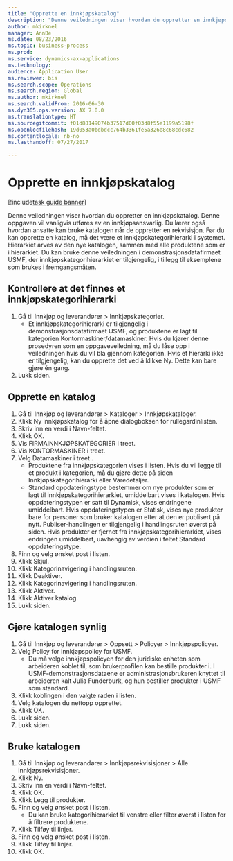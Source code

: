 ```yaml
--- 
title: "Opprette en innkjøpskatalog"
description: "Denne veiledningen viser hvordan du oppretter en innkjøpskatalog."
author: mkirknel
manager: AnnBe
ms.date: 08/23/2016
ms.topic: business-process
ms.prod: 
ms.service: dynamics-ax-applications
ms.technology: 
audience: Application User
ms.reviewer: bis
ms.search.scope: Operations
ms.search.region: Global
ms.author: mkirknel
ms.search.validFrom: 2016-06-30
ms.dyn365.ops.version: AX 7.0.0
ms.translationtype: HT
ms.sourcegitcommit: f01d88149074b37517d00f03d8f55e1199a5198f
ms.openlocfilehash: 19d053a0bdbdcc764b3361fe5a326e8c68cdc682
ms.contentlocale: nb-no
ms.lasthandoff: 07/27/2017

---
```

# <a name="create-a-procurement-catalog"></a>Opprette en innkjøpskatalog

[!include[task guide banner](../../includes/task-guide-banner.md)]

Denne veiledningen viser hvordan du oppretter en innkjøpskatalog. Denne oppgaven vil vanligvis utføres av en innkjøpsansvarlig. Du lærer også hvordan ansatte kan bruke katalogen når de oppretter en rekvisisjon. Før du kan opprette en katalog, må det være et innkjøpskategorihierarki i systemet. Hierarkiet arves av den nye katalogen, sammen med alle produktene som er i hierarkiet. Du kan bruke denne veiledningen i demonstrasjonsdatafirmaet USMF, der innkjøpskategorihierarkiet er tilgjengelig, i tillegg til eksemplene som brukes i fremgangsmåten.


## <a name="ensure-that-a-procurement-category-hierarchy-exists"></a>Kontrollere at det finnes et innkjøpskategorihierarki
1. Gå til Innkjøp og leverandører > Innkjøpskategorier.
    * Et innkjøpskategorihierarki er tilgjengelig i demonstrasjonsdatafirmaet USMF, og produktene er lagt til kategorien Kontormaskiner/datamaskiner. Hvis du kjører denne prosedyren som en oppgaveveiledning, må du låse opp i veiledningen hvis du vil bla gjennom kategorien. Hvis et hierarki ikke er tilgjengelig, kan du opprette det ved å klikke Ny. Dette kan bare gjøre én gang.  
2. Lukk siden.

## <a name="create-a-catalog"></a>Opprette en katalog
1. Gå til Innkjøp og leverandører > Kataloger > Innkjøpskataloger.
2. Klikk Ny innkjøpskatalog for å åpne dialogboksen for rullegardinlisten.
3. Skriv inn en verdi i Navn-feltet.
4. Klikk OK.
5. Vis FIRMAINNKJØPSKATEGORIER i treet.
6. Vis KONTORMASKINER i treet.
7. Velg Datamaskiner i treet .
    * Produktene fra innkjøpskategorien vises i listen. Hvis du vil legge til et produkt i kategorien, må du gjøre dette på siden Innkjøpskategorihierarki eller Varedetaljer.  
    * Standard oppdateringstype bestemmer om nye produkter som er lagt til innkjøpskategorihierarkiet, umiddelbart vises i katalogen. Hvis oppdateringstypen er satt til Dynamisk, vises endringene umiddelbart. Hvis oppdateringstypen er Statisk, vises nye produkter bare for personer som bruker katalogen etter at den er publisert på nytt. Publiser-handlingen er tilgjengelig i handlingsruten øverst på siden. Hvis produkter er fjernet fra innkjøpskategorihierarkiet, vises endringen umiddelbart, uavhengig av verdien i feltet Standard oppdateringstype.  
8. Finn og velg ønsket post i listen.
9. Klikk Skjul.
10. Klikk Kategorinavigering i handlingsruten.
11. Klikk Deaktiver.
12. Klikk Kategorinavigering i handlingsruten.
13. Klikk Aktiver.
14. Klikk Aktiver katalog.
15. Lukk siden.

## <a name="make-the-catalog-visible"></a>Gjøre katalogen synlig
1. Gå til Innkjøp og leverandører > Oppsett > Policyer > Innkjøpspolicyer.
2. Velg Policy for innkjøpspolicy for USMF.
    * Du må velge innkjøpspolicyen for den juridiske enheten som arbeideren koblet til, som brukerprofilen kan bestille produkter i. I USMF-demonstrasjonsdataene er administrasjonsbrukeren knyttet til arbeideren kalt Julia Funderburk, og hun bestiller produkter i USMF som standard.  
3. Klikk koblingen i den valgte raden i listen.
4. Velg katalogen du nettopp opprettet.
5. Klikk OK.
6. Lukk siden.
7. Lukk siden.

## <a name="use-the-catalog"></a>Bruke katalogen
1. Gå til Innkjøp og leverandører > Innkjøpsrekvisisjoner > Alle innkjøpsrekvisisjoner.
2. Klikk Ny.
3. Skriv inn en verdi i Navn-feltet.
4. Klikk OK.
5. Klikk Legg til produkter.
6. Finn og velg ønsket post i listen.
    * Du kan bruke kategorihierarkiet til venstre eller filter øverst i listen for å filtrere produktene.  
7. Klikk Tilføy til linjer.
8. Finn og velg ønsket post i listen.
9. Klikk Tilføy til linjer.
10. Klikk OK.


